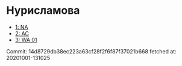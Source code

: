 # Нурисламова
- [1: NA](1.md)
- [2: AC](2.md)
- [3: WA 01](3.md)

Commit: 14d8729db38ec223a63cf28f2f6f87f37021b668
 fetched at: 20201001-131025
